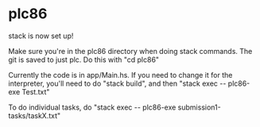 # plc86

stack is now set up! 

Make sure you're in the plc86 directory when doing stack commands. The git is saved to just plc. Do this with "cd plc86"

Currently the code is in app/Main.hs. If you need to change it for the interpreter, you'll need to do "stack build", and then "stack exec -- plc86-exe Test.txt"

To do individual tasks, do "stack exec -- plc86-exe submission1-tasks/taskX.txt"
